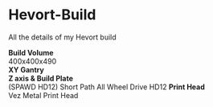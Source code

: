 # Hevort-Build
All the details of my Hevort build

**Build Volume**
<br />
400x400x490
<br />
**XY Gantry**
<br />
**Z axis & Build Plate**
<br />
(SPAWD HD12) Short Path All Wheel Drive HD12
**Print Head**
<br />
Vez Metal Print Head 

